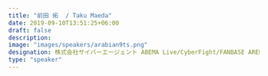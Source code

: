 ```yaml
---
title: "前田 拓  / Taku Maeda"
date: 2019-09-10T13:51:25+06:00
draft: false
description:
image: "images/speakers/arabian9ts.png"
designation: 株式会社サイバーエージェント ABEMA Live/CyberFight/FANBASE ARENA 技術責任者(各兼務)
type: "speaker"
---
```

